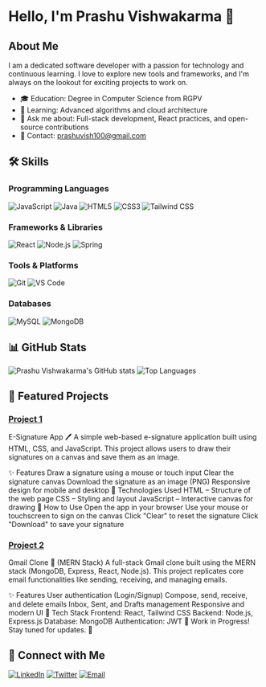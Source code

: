 # Hello, I'm Prashu Vishwakarma 👋


## About Me

I am a dedicated software developer with a passion for technology and continuous learning. I love to explore new tools and frameworks, and I'm always on the lookout for exciting projects to work on.

- 🎓 Education: Degree in Computer Science from RGPV 
- 🌱 Learning: Advanced algorithms and cloud architecture
- 💬 Ask me about: Full-stack development, React practices, and open-source contributions
- 📧 Contact: prashuvish100@gmail.com

## 🛠 Skills

### Programming Languages
![JavaScript](https://img.shields.io/badge/-JavaScript-F7DF1E?style=for-the-badge&logo=javascript&logoColor=black)
![Java](https://img.shields.io/badge/-Java-007396?style=for-the-badge&logo=java&logoColor=white)
![HTML5](https://img.shields.io/badge/-HTML5-E34F26?style=for-the-badge&logo=html5&logoColor=white)
![CSS3](https://img.shields.io/badge/-CSS3-1572B6?style=for-the-badge&logo=css3&logoColor=white)
![Tailwind CSS](https://img.shields.io/badge/-Tailwind%20CSS-38B2AC?style=for-the-badge&logo=tailwind-css&logoColor=white)

### Frameworks & Libraries
![React](https://img.shields.io/badge/-React-61DAFB?style=for-the-badge&logo=react&logoColor=black)
![Node.js](https://img.shields.io/badge/-Node.js-339933?style=for-the-badge&logo=node.js&logoColor=white)
![Spring](https://img.shields.io/badge/-Spring-6DB33F?style=for-the-badge&logo=spring&logoColor=white)

### Tools & Platforms
![Git](https://img.shields.io/badge/-Git-F05032?style=for-the-badge&logo=git&logoColor=white)
![VS Code](https://img.shields.io/badge/-VS%20Code-007ACC?style=for-the-badge&logo=visual-studio-code&logoColor=white)

### Databases
![MySQL](https://img.shields.io/badge/-MySQL-4479A1?style=for-the-badge&logo=mysql&logoColor=white)
![MongoDB](https://img.shields.io/badge/-MongoDB-47A248?style=for-the-badge&logo=mongodb&logoColor=white)

## 📊 GitHub Stats

![Prashu Vishwakarma's GitHub stats](https://github-readme-stats.vercel.app/api?username=PrashuVishwakarma&show_icons=true&theme=tokyonight)
![Top Languages](https://github-readme-stats.vercel.app/api/top-langs/?username=PrashuVishwakarma&layout=compact&theme=tokyonight)

## 🌟 Featured Projects

### [Project 1](https://github.com/PrashuVishwakarma/project1)
E-Signature App 🖊️
A simple web-based e-signature application built using HTML, CSS, and JavaScript. This project allows users to draw their signatures on a canvas and save them as an image.

✨ Features
Draw a signature using a mouse or touch input
Clear the signature canvas
Download the signature as an image (PNG)
Responsive design for mobile and desktop
🚀 Technologies Used
HTML – Structure of the web page
CSS – Styling and layout
JavaScript – Interactive canvas for drawing
📌 How to Use
Open the app in your browser
Use your mouse or touchscreen to sign on the canvas
Click "Clear" to reset the signature
Click "Download" to save your signature


### [Project 2](https://github.com/PrashuVishwakarma/project2)
Gmail Clone 📧 (MERN Stack)
A full-stack Gmail clone built using the MERN stack (MongoDB, Express, React, Node.js). This project replicates core email functionalities like sending, receiving, and managing emails.

✨ Features
User authentication (Login/Signup)
Compose, send, receive, and delete emails
Inbox, Sent, and Drafts management
Responsive and modern UI
🚀 Tech Stack
Frontend: React, Tailwind CSS
Backend: Node.js, Express.js
Database: MongoDB
Authentication: JWT
🔹 Work in Progress! Stay tuned for updates. 🚀

## 🔗 Connect with Me

[![LinkedIn](https://img.shields.io/badge/-LinkedIn-0077B5?style=for-the-badge&logo=linkedin&logoColor=white)](https://www.linkedin.com/in/prashu-vishwakarma-799a33193/)
[![Twitter](https://img.shields.io/badge/-Twitter-1DA1F2?style=for-the-badge&logo=twitter&logoColor=white)](https://twitter.com/prashuvishwakarma)
[![Email](https://img.shields.io/badge/-Email-D14836?style=for-the-badge&logo=gmail&logoColor=white)](mailto:prashuvis100@gmail.com)
